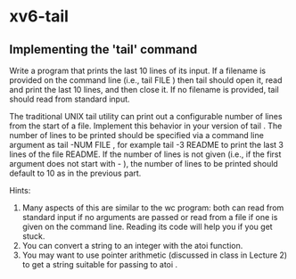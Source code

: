 # xv6-tail

## Implementing the 'tail' command
Write a program that prints the last 10 lines of its input. If a filename is provided on the command line (i.e., tail FILE ) then tail should open it, read and print the last 10 lines, and then close it. If no filename is provided, tail should read from standard input.

The traditional UNIX tail utility can print out a configurable number of lines from the start of a file. Implement this behavior in your version of tail . The number of lines to be printed should be specified via a command line argument as tail -NUM FILE , for example tail -3 README to print the last 3 lines of the file README. If the number of lines is not given (i.e., if the first argument does not start with - ), the number of lines to be printed should default to 10 as in the previous part.

Hints:
1. Many aspects of this are similar to the wc program: both can read from standard input if no arguments are passed or read from a file if one is given on the command line. Reading its code will help you if you get stuck.
2. You can convert a string to an integer with the atoi function.
3. You may want to use pointer arithmetic (discussed in class in Lecture 2) to get a string suitable for passing to atoi .
